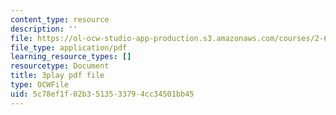 ```yaml
---
content_type: resource
description: ''
file: https://ol-ocw-studio-app-production.s3.amazonaws.com/courses/2-627-fundamentals-of-photovoltaics-fall-2013/5c78ef1f02b3513533794cc34501bb45_9LGLbcjXxqI.pdf
file_type: application/pdf
learning_resource_types: []
resourcetype: Document
title: 3play pdf file
type: OCWFile
uid: 5c78ef1f-02b3-5135-3379-4cc34501bb45
---
```


